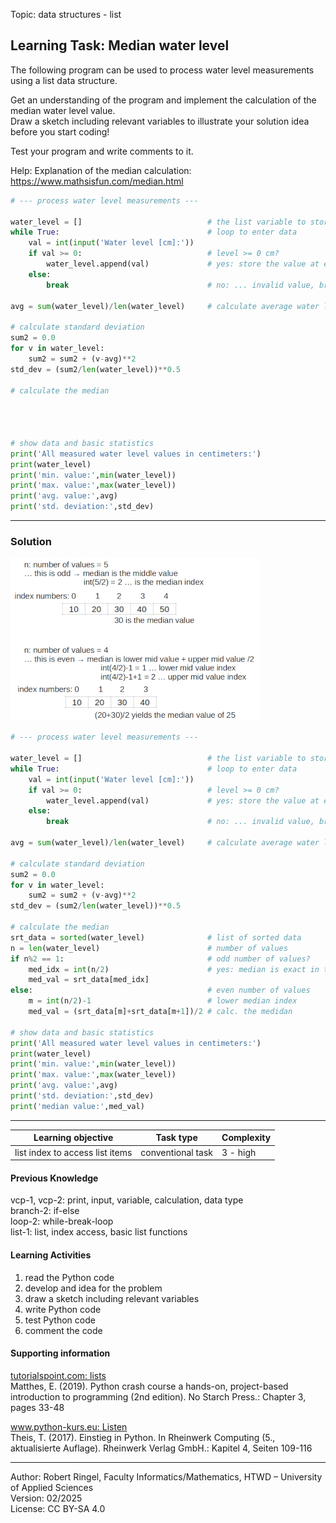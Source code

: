 Topic: data structures - list

## Learning Task: Median water level

The following program can be used to process water level measurements using a list data structure.

Get an understanding of the program and implement the calculation of the median water level value.  
Draw a sketch including relevant variables to illustrate your solution idea before you start coding!

Test your program and write comments to it.

Help: Explanation of the median calculation: https://www.mathsisfun.com/median.html

``` python
# --- process water level measurements ---

water_level = []                            # the list variable to store the values
while True:                                 # loop to enter data
	val = int(input('Water level [cm]:'))
	if val >= 0:                            # level >= 0 cm?
		water_level.append(val)             # yes: store the value at end of list
	else:
		break                               # no: ... invalid value, break loop

avg = sum(water_level)/len(water_level)     # calculate average water level

# calculate standard deviation
sum2 = 0.0
for v in water_level:
	sum2 = sum2 + (v-avg)**2
std_dev = (sum2/len(water_level))**0.5      

# calculate the median




# show data and basic statistics
print('All measured water level values in centimeters:')
print(water_level)
print('min. value:',min(water_level))
print('max. value:',max(water_level))
print('avg. value:',avg)
print('std. deviation:',std_dev)
```

---------------------------------------

### Solution

![](WaterLevel_median.png)

``` python
# --- process water level measurements ---

water_level = []                            # the list variable to store the values
while True:                                 # loop to enter data
	val = int(input('Water level [cm]:'))
	if val >= 0:                            # level >= 0 cm?
		water_level.append(val)             # yes: store the value at end of list
	else:
		break                               # no: ... invalid value, break loop

avg = sum(water_level)/len(water_level)     # calculate average water level

# calculate standard deviation
sum2 = 0.0
for v in water_level:
	sum2 = sum2 + (v-avg)**2
std_dev = (sum2/len(water_level))**0.5      

# calculate the median
srt_data = sorted(water_level)              # list of sorted data
n = len(water_level)                        # number of values
if n%2 == 1:                                # odd number of values?
	med_idx = int(n/2)                      # yes: median is exact in the middle
	med_val = srt_data[med_idx]
else:                                       # even number of values
	m = int(n/2)-1                          # lower median index
	med_val = (srt_data[m]+srt_data[m+1])/2 # calc. the medidan

# show data and basic statistics
print('All measured water level values in centimeters:')
print(water_level)
print('min. value:',min(water_level))
print('max. value:',max(water_level))
print('avg. value:',avg)
print('std. deviation:',std_dev)
print('median value:',med_val)
```

---------------------------------------

| **Learning objective**                         | **Task type**   | **Complexity** |
| ---------------------------------------------- | --------------- | -------------- |
| list index to access list items                | conventional task | 3 - high     |  

#### Previous Knowledge

vcp-1, vcp-2: print, input, variable, calculation, data type  
branch-2: if-else  
loop-2: while-break-loop  
list-1: list, index access, basic list functions  

#### Learning Activities

1) read the Python code
2) develop and idea for the problem
3) draw a sketch including relevant variables
4) write Python code
5) test Python code
6) comment the code

#### Supporting information

[tutorialspoint.com: lists](https://www.tutorialspoint.com/python/python_lists.htm)  
Matthes, E. (2019). Python crash course a hands-on, project-based introduction to programming (2nd edition). No Starch Press.: Chapter 3, pages 33-48  

[www.python-kurs.eu: Listen](https://www.python-kurs.eu/python3_listen.php)  
Theis, T. (2017). Einstieg in Python. In Rheinwerk Computing (5., aktualisierte Auflage). Rheinwerk Verlag GmbH.: Kapitel 4, Seiten 109-116

---------------------------------------

Author: Robert Ringel, Faculty Informatics/Mathematics, HTWD – University of Applied Sciences  
Version: 02/2025  
License: CC BY-SA 4.0
